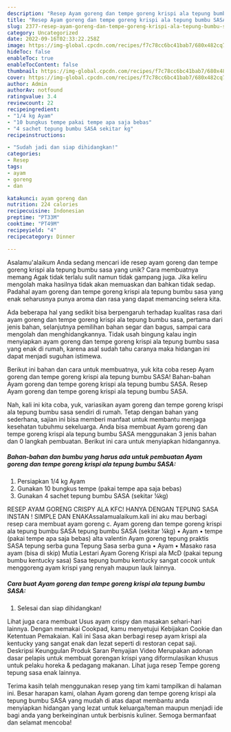 ```yaml
---
description: "Resep Ayam goreng dan tempe goreng krispi ala tepung bumbu SASA{ yang Lezat"
title: "Resep Ayam goreng dan tempe goreng krispi ala tepung bumbu SASA{ yang Lezat"
slug: 2377-resep-ayam-goreng-dan-tempe-goreng-krispi-ala-tepung-bumbu-sasa-yang-lezat
category: Uncategorized
date: 2022-09-16T02:33:22.258Z
image: https://img-global.cpcdn.com/recipes/f7c78cc6bc41bab7/680x482cq70/ayam-goreng-dan-tempe-goreng-krispi-ala-tepung-bumbu-sasa-foto-resep-utama.jpg
hideToc: false
enableToc: true
enableTocContent: false
thumbnail: https://img-global.cpcdn.com/recipes/f7c78cc6bc41bab7/680x482cq70/ayam-goreng-dan-tempe-goreng-krispi-ala-tepung-bumbu-sasa-foto-resep-utama.jpg
cover: https://img-global.cpcdn.com/recipes/f7c78cc6bc41bab7/680x482cq70/ayam-goreng-dan-tempe-goreng-krispi-ala-tepung-bumbu-sasa-foto-resep-utama.jpg
author: Admin
authorAv: notfound
ratingvalue: 3.4
reviewcount: 22
recipeingredient:
- "1/4 kg Ayam"
- "10 bungkus tempe pakai tempe apa saja bebas"
- "4 sachet tepung bumbu SASA sekitar kg"
recipeinstructions:

- "Sudah jadi dan siap dihidangkan!"
categories:
- Resep
tags:
- ayam
- goreng
- dan

katakunci: ayam goreng dan 
nutrition: 224 calories
recipecuisine: Indonesian
preptime: "PT33M"
cooktime: "PT49M"
recipeyield: "4"
recipecategory: Dinner

---
```



Asalamu'alaikum Anda sedang mencari ide resep ayam goreng dan tempe goreng krispi ala tepung bumbu sasa yang unik? Cara membuatnya memang Agak tidak terlalu sulit namun tidak gampang juga. Jika keliru mengolah maka hasilnya tidak akan memuaskan dan bahkan tidak sedap. Padahal ayam goreng dan tempe goreng krispi ala tepung bumbu sasa yang enak seharusnya punya aroma dan rasa yang dapat memancing selera kita.


Ada beberapa hal yang sedikit bisa berpengaruh terhadap kualitas rasa dari ayam goreng dan tempe goreng krispi ala tepung bumbu sasa, pertama dari jenis bahan, selanjutnya pemilihan bahan segar dan bagus, sampai cara mengolah dan menghidangkannya. Tidak usah bingung kalau ingin menyiapkan ayam goreng dan tempe goreng krispi ala tepung bumbu sasa yang enak di rumah, karena asal sudah tahu caranya maka hidangan ini dapat menjadi suguhan istimewa.

Berikut ini bahan dan cara untuk membuatnya, yuk kita coba resep Ayam goreng dan tempe goreng krispi ala tepung bumbu SASA! Bahan-bahan Ayam goreng dan tempe goreng krispi ala tepung bumbu SASA. Resep Ayam goreng dan tempe goreng krispi ala tepung bumbu SASA.


Nah, kali ini kita coba, yuk, variasikan ayam goreng dan tempe goreng krispi ala tepung bumbu sasa sendiri di rumah. Tetap dengan bahan yang sederhana, sajian ini bisa memberi manfaat untuk membantu menjaga kesehatan tubuhmu sekeluarga. Anda bisa membuat Ayam goreng dan tempe goreng krispi ala tepung bumbu SASA menggunakan 3 jenis bahan dan 0 langkah pembuatan. Berikut ini cara untuk menyiapkan hidangannya.

<!--inarticleads1-->

##### Bahan-bahan dan bumbu yang harus ada untuk pembuatan Ayam goreng dan tempe goreng krispi ala tepung bumbu SASA:

1. Persiapkan 1/4 kg Ayam
1. Gunakan 10 bungkus tempe (pakai tempe apa saja bebas)
1. Gunakan 4 sachet tepung bumbu SASA (sekitar ¼kg)


RESEP AYAM GORENG CRISPY ALA KFC! HANYA DENGAN TEPUNG SASA INSTAN ! SIMPLE DAN ENAKAssalamualaikum.kali ini aku mau berbagi resep cara membuat ayam goreng c. Ayam goreng dan tempe goreng krispi ala tepung bumbu SASA tepung bumbu SASA (sekitar ¼kg) • Ayam • tempe (pakai tempe apa saja bebas) alta valentin Ayam goreng tepung praktis SASA tepung serba guna Tepung Sasa serba guna • Ayam • Masako rasa ayam (bisa di skip) Mutia Lestari Ayam Goreng Krispi ala McD (pakai tepung bumbu kentucky sasa) Sasa tepung bumbu kentucky sangat cocok untuk menggoreng ayam krispi yang renyah maupun lauk lainnya. 

<!--inarticleads2-->

##### Cara buat Ayam goreng dan tempe goreng krispi ala tepung bumbu SASA:


1. Selesai dan siap dihidangkan!

Lihat juga cara membuat Usus ayam crispy dan masakan sehari-hari lainnya. Dengan memakai Cookpad, kamu menyetujui Kebijakan Cookie dan Ketentuan Pemakaian. Kali ini Sasa akan berbagi resep ayam krispi ala kentucky yang sangat enak dan lezat seperti di restoran cepat saji. Deskripsi Keunggulan Produk Saran Penyajian Video Merupakan adonan dasar pelapis untuk membuat gorengan krispi yang diformulasikan khusus untuk pelaku horeka &amp; pedagang makanan. Lihat juga resep Tempe goreng tepung sasa enak lainnya. 

Terima kasih telah menggunakan resep yang tim kami tampilkan di halaman ini. Besar harapan kami, olahan Ayam goreng dan tempe goreng krispi ala tepung bumbu SASA yang mudah di atas dapat membantu anda menyiapkan hidangan yang lezat untuk keluarga/teman maupun menjadi ide bagi anda yang berkeinginan untuk berbisnis kuliner. Semoga bermanfaat dan selamat mencoba!
